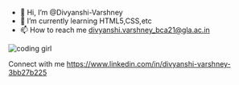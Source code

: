 - 👋 Hi, I’m @Divyanshi-Varshney
- 🌱 I’m currently learning HTML5,CSS,etc
- 📫 How to reach me divyanshi.varshney_bca21@gla.ac.in

<!---
Divyanshi-Varshney/Divyanshi-Varshney is a ✨ special ✨ repository because its `README.md` (this file) appears on your GitHub profile.
You can click the Preview link to take a look at your changes.
--->


![coding girl](https://user-images.githubusercontent.com/92569523/166308336-db61840e-7b8d-41d0-a719-03c2baa9b7f3.gif)

Connect with me
https://www.linkedin.com/in/divyanshi-varshney-3bb27b225
